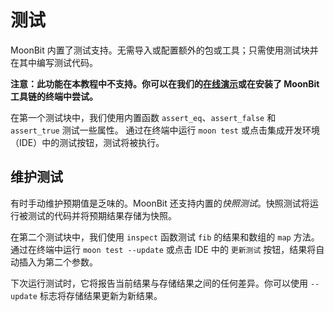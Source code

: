 # 测试

MoonBit 内置了测试支持。无需导入或配置额外的包或工具；只需使用测试块并在其中编写测试代码。

**注意：此功能在本教程中不支持。你可以在我们的[在线演示](https://try.moonbitlang.com)或在安装了 MoonBit 工具链的终端中尝试。**

在第一个测试块中，我们使用内置函数 `assert_eq`、`assert_false` 和 `assert_true` 测试一些属性。
通过在终端中运行 `moon test` 或点击集成开发环境（IDE）中的测试按钮，测试将被执行。

## 维护测试

有时手动维护预期值是乏味的。MoonBit 还支持内置的*快照测试*。快照测试将运行被测试的代码并将预期结果存储为快照。

在第二个测试块中，我们使用 `inspect` 函数测试 `fib` 的结果和数组的 `map` 方法。
通过在终端中运行 `moon test --update` 或点击 IDE 中的 `更新测试` 按钮，结果将自动插入为第二个参数。

下次运行测试时，它将报告当前结果与存储结果之间的任何差异。你可以使用 `--update` 标志将存储结果更新为新结果。


